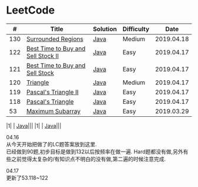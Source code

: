 # LeetCode

| # | Title | Solution | Difficulty | Date |
|---| ----- | -------- | ---------- | ---- |
|130|[Surrounded Regions](https://leetcode.com/problems/surrounded-regions/) | [Java](https://github.com/Zingg7/LeetCode/blob/master/130.%20Surrounded%20Regions.md)|Medium|2019.04.18|
|122|[Best Time to Buy and Sell Stock II](https://leetcode.com/problems/best-time-to-buy-and-sell-stock-ii/) | [Java](https://github.com/Zingg7/LeetCode/blob/master/122.%20Best%20Time%20to%20Buy%20and%20Sell%20Stock%20II.md)|Easy|2019.04.17|
|121|[Best Time to Buy and Sell Stock](https://leetcode.com/problems/best-time-to-buy-and-sell-stock/) | [Java](https://github.com/Zingg7/LeetCode/blob/master/121.%20Best%20Time%20to%20Buy%20and%20Sell%20Stock.md)|Easy|2019.04.17|
|120|[Triangle](https://leetcode.com/problems/triangle/) | [Java](https://github.com/Zingg7/LeetCode/blob/master/120.%20Triangle.md)|Medium|2019.04.17|
|119|[Pascal's Triangle II](https://leetcode.com/problems/pascals-triangle-ii/) | [Java](https://github.com/Zingg7/LeetCode/blob/master/118%26119.%20Pascal's%20Triangle(I%26II).md)|Easy|2019.04.17|
|118|[Pascal's Triangle](https://leetcode.com/problems/pascals-triangle/) | [Java](https://github.com/Zingg7/LeetCode/blob/master/118%26119.%20Pascal's%20Triangle(I%26II).md)|Easy|2019.04.17|
|53|[Maximum Subarray](https://leetcode.com/problems/maximum-subarray/) | [Java](https://github.com/Zingg7/LeetCode/blob/master/53.%20Maximum%20Subarray.md)|Easy|2019.03.29|

|1|[]() | [Java]()|||
|1|[]() | [Java]()|||


04.16
<br>
从今天开始把做了的LC题答案放到这里.<br>
已经做到90题,初步目标是做到132以后按频率在做一遍. Hard题都没有做,另外有些之前觉得太复杂的/有知识点不明白的没有做,第二遍的时候注意完成.

04.17
<br>
更新了53.118~122

